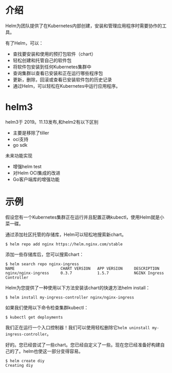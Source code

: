 # 介绍

Helm为团队提供了在Kubernetes内部创建，安装和管理应用程序时需要协作的工具。

有了Helm，可以：

- 查找要安装和使用的预打包软件（chart）
- 轻松创建和托管自己的软件包
- 将软件包安装到任何Kubernetes集群中
- 查询集群以查看已安装和正在运行哪些程序包
- 更新，删除，回滚或查看已安装软件包的历史记录
- 通过Helm，可以轻松在Kubernetes中运行应用程序。

# helm3
helm3于 2019。11.13发布,和helm2有以下区别

- 主要是移除了tiller
- oci支持
- go sdk

未来功能实现

- 增强helm test
- 对Helm OCI集成的改进
- Go客户端库的增强功能

# 示例

假设您有一个Kubernetes集群正在运行并且配置正确kubectl，使用Helm就是小菜一碟。

通过添加社区托管的存储库，Helm可以轻松地搜索新chart。

```
$ helm repo add nginx https://helm.nginx.com/stable
```

添加一些存储库后，您可以搜索chart：

```
$ helm search repo nginx-ingress
NAME                    CHART VERSION   APP VERSION     DESCRIPTION
nginx/nginx-ingress     0.3.7           1.5.7           NGINX Ingress Controller
```

Helm为您提供了一种使用以下方法安装该chart的快速方法helm install：

```
$ helm install my-ingress-controller nginx/nginx-ingress
```

如果我们使用以下命令检查集群kubectl：

```
$ kubectl get deployments
```

我们正在运行一个入口控制器！我们可以使用轻松删除它`helm uninstall my-ingress-controller`。


好的。您已经尝试了一些chart。您已经自定义了一些。现在您已经准备好构建自己的了。helm也使这一部分变得容易。

```
$ helm create diy
Creating diy
```